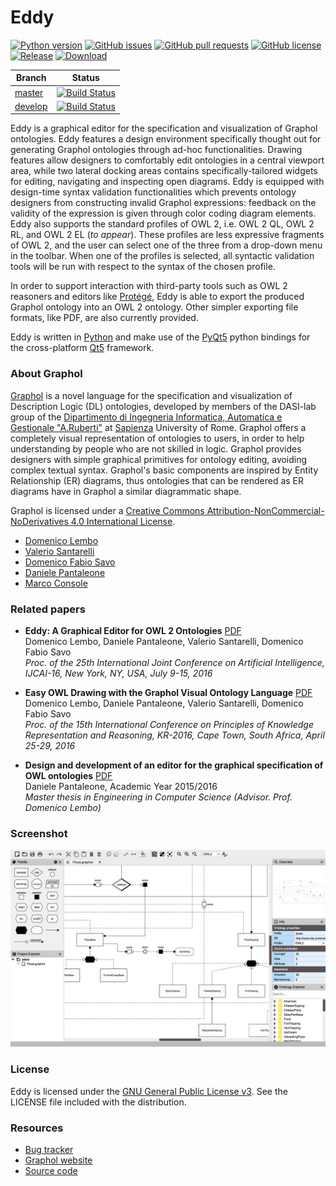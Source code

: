 Eddy
====

[![Python version](https://img.shields.io/badge/python-3.6-blue.svg)](https://www.python.org)
[![GitHub issues](https://img.shields.io/github/issues/obdasystems/eddy.svg)](https://github.com/obdasystems/eddy/issues)
[![GitHub pull requests](https://img.shields.io/github/issues-pr/obdasystems/eddy.svg)](https://github.com/obdasystems/eddy/pulls)
[![GitHub license](https://img.shields.io/badge/license-GPLv3-blue.svg)](https://raw.githubusercontent.com/obdasystems/eddy/master/LICENSE)
[![Release](https://img.shields.io/github/release/obdasystems/eddy.svg)](https://github.com/obdasystems/eddy/releases)
[![Download](https://img.shields.io/sourceforge/dt/obda-eddy.svg)](https://sourceforge.net/projects/obda-eddy/files/latest/download)

| Branch    | Status  |
|-----------|---------------|
| [master](https://github.com/obdasystems/eddy/tree/master)   |[![Build Status](https://travis-ci.org/obdasystems/eddy.svg?branch=master)](https://travis-ci.org/obdasystems/eddy)|
| [develop](https://github.com/obdasystems/eddy/tree/develop) |[![Build Status](https://travis-ci.org/obdasystems/eddy.svg?branch=develop)](https://travis-ci.org/obdasystems/eddy)|

Eddy is a graphical editor for the specification and visualization of Graphol ontologies. 
Eddy features a design environment specifically thought out for generating Graphol ontologies through 
ad-hoc functionalities. Drawing features allow designers to comfortably edit ontologies in a central 
viewport area, while two lateral docking areas contains specifically-tailored widgets for editing, 
navigating and inspecting open diagrams. Eddy is equipped with design-time syntax validation functionalities 
which prevents ontology designers from constructing invalid Graphol expressions: feedback on the validity of 
the expression is given through color coding diagram elements. Eddy also supports the standard profiles of 
OWL 2, i.e. OWL 2 QL, OWL 2 RL, and OWL 2 EL (*to appear*). These profiles are less expressive fragments of 
OWL 2, and the user can select one of the three from a drop-down menu in the toolbar. When one of the 
profiles is selected, all syntactic validation tools will be run with respect to the syntax of the chosen profile.

In order to support interaction with third-party tools such as OWL 2 reasoners and editors like [Protégé], 
Eddy is able to export the produced Graphol ontology into an OWL 2 ontology. Other simpler exporting file 
formats, like PDF, are also currently provided.

Eddy is written in [Python] and make use of the [PyQt5] python bindings for the cross-platform [Qt5] framework. 

### About Graphol

[Graphol] is a novel language for the specification and visualization of Description Logic (DL) ontologies, 
developed by members of the DASI-lab group of the [Dipartimento di Ingegneria Informatica, Automatica e Gestionale "A.Ruberti"] 
at [Sapienza] University of Rome. Graphol  offers a completely visual representation of ontologies to users, in order to help 
understanding by people who are not skilled in logic. Graphol provides designers with simple graphical primitives for ontology 
editing, avoiding complex textual syntax. Graphol's basic components are inspired by Entity Relationship (ER) diagrams, thus 
ontologies that can be rendered as ER diagrams have in Graphol a similar diagrammatic shape.  
  
Graphol is licensed under a [Creative Commons Attribution-NonCommercial-NoDerivatives 4.0 International License](https://creativecommons.org/licenses/by-nc-nd/4.0/).

* [Domenico Lembo](http://www.dis.uniroma1.it/~lembo/)                         
* [Valerio Santarelli](http://www.dis.uniroma1.it/~dottoratoii/students/valerio-santarelli)           
* [Domenico Fabio Savo](http://www.dis.uniroma1.it/~savo/) 
* [Daniele Pantaleone](https://github.com/danielepantaleone/) 
* [Marco Console](http://www.dis.uniroma1.it/~dottoratoii/students/marco-console)                 

### Related papers

- **Eddy: A Graphical Editor for OWL 2 Ontologies** [PDF](http://www.ijcai.org/Proceedings/16/Papers/646.pdf)<br/>
  Domenico Lembo, Daniele Pantaleone, Valerio Santarelli, Domenico Fabio Savo<br/>
  *Proc. of the 25th International Joint Conference on Artificial Intelligence, IJCAI-16, New York, NY, USA, July 9-15, 2016*

- **Easy OWL Drawing with the Graphol Visual Ontology Language** [PDF](http://www.aaai.org/ocs/index.php/KR/KR16/paper/view/12904/12524)<br/>
  Domenico Lembo, Daniele Pantaleone, Valerio Santarelli, Domenico Fabio Savo<br/>
  *Proc. of the 15th International Conference on Principles of Knowledge Representation and Reasoning, KR-2016, Cape Town, South Africa, April 25-29, 2016*

- **Design and development of an editor for the graphical specification of OWL ontologies** [PDF](https://drive.google.com/file/d/0BwGkBOchEhbJZXVZaU9WNTlCZWc/view)<br/>
  Daniele Pantaleone, Academic Year 2015/2016<br/>
  *Master thesis in Engineering in Computer Science (Advisor. Prof. Domenico Lembo)*

### Screenshot

![screenshot](resources/images/shot01.png?raw=true)

### License

Eddy is licensed under the [GNU General Public License v3](https://www.gnu.org/licenses/gpl-3.0.en.html). 
See the LICENSE file included with the distribution.

### Resources

* [Bug tracker](https://github.com/obdasystems/eddy/issues)
* [Graphol website](http://www.dis.uniroma1.it/~graphol/)
* [Source code](https://github.com/obdasystems/eddy)

[Dipartimento di Ingegneria Informatica, Automatica e Gestionale "A.Ruberti"]: http://www.dis.uniroma1.it/en
[Graphol]: http://www.dis.uniroma1.it/~graphol/
[Python]: https://www.python.org/
[PyQt5]: https://riverbankcomputing.com/software/pyqt/intro
[Protégé]: http://protege.stanford.edu/
[Qt5]: http://www.qt.io/
[Sapienza]: http://en.uniroma1.it/
